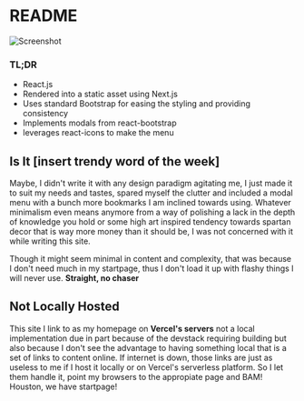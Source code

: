 # README

![Screenshot](public/screemshot.png)

### TL;DR

- React.js
- Rendered into a static asset using Next.js
- Uses standard Bootstrap for easing the styling and providing consistency
- Implements modals from react-bootstrap
- leverages react-icons to make the menu

## Is It [insert trendy word of the week]

Maybe, I didn't write it with any design paradigm agitating me, I just made it to suit my needs and tastes, spared myself the clutter and included a modal menu with a bunch more bookmarks I am inclined towards using. Whatever minimalism even means anymore from a way of polishing a lack in the depth of knowledge you hold or some high art inspired tendency towards spartan decor that is way more money than it should be, I was not concerned with it while writing this site.

Though it might seem minimal in content and complexity, that was because I don't need much in my startpage, thus I don't load it up with flashy things I will never use. **Straight, no chaser**

## Not Locally Hosted

This site I link to as my homepage on **Vercel's servers** not a local implementation due in part because of the devstack requiring building but also because I don't see the advantage to having something local that is a set of links to content online. If internet is down, those links are just as useless to me if I host it locally or on Vercel's serverless platform. So I let them handle it, point my browsers to the appropiate page and BAM! Houston, we have startpage!
